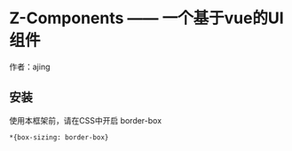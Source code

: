 # Z-Components —— 一个基于vue的UI组件
作者：ajing


## 安装
使用本框架前，请在CSS中开启 border-box

```
*{box-sizing: border-box}
```